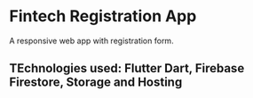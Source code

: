 # Fintech Registration App

A responsive web app with registration form.

## TEchnologies used: Flutter Dart, Firebase Firestore, Storage and Hosting

